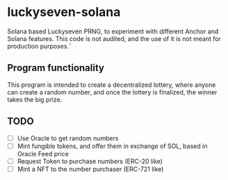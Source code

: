 # luckyseven-solana
Solana based Luckyseven PRNG, to experiment with different Anchor and Solana features.
This code is not audited, and the use of it is not meant for production purposes.ˇ

## Program functionality

This program is intended to create a decentralized lottery, where anyone can create a random number, and once the lottery is finalized, the winner takes the big prize.

## TODO
- [ ] Use Oracle to get random numbers
- [ ] Mint fungible tokens, and offer them in exchange of SOL, based in Oracle Feed price
- [ ] Request Token to purchase numbers (ERC-20 like)
- [ ] Mint a NFT to the number purchaser (ERC-721 like)
